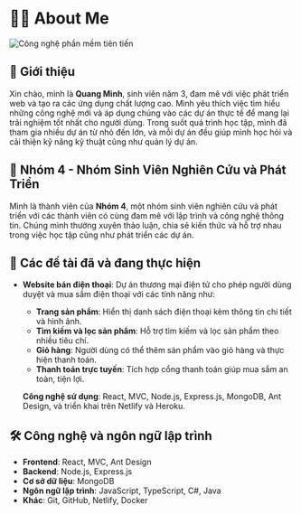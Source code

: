 # 👨‍💻 About Me

![Công nghệ phần mềm tiên tiến](https://img.lovepik.com/photo/40005/0347.jpg)

## 📖 Giới thiệu

Xin chào, mình là **Quang Minh**, sinh viên năm 3, đam mê với việc phát triển web và tạo ra các ứng dụng chất lượng cao. Mình yêu thích việc tìm hiểu những công nghệ mới và áp dụng chúng vào các dự án thực tế để mang lại trải nghiệm tốt nhất cho người dùng. Trong suốt quá trình học tập, mình đã tham gia nhiều dự án từ nhỏ đến lớn, và mỗi dự án đều giúp mình học hỏi và cải thiện kỹ năng kỹ thuật cũng như quản lý dự án.

## 👥 Nhóm 4 - Nhóm Sinh Viên Nghiên Cứu và Phát Triển
Mình là thành viên của **Nhóm 4**, một nhóm sinh viên nghiên cứu và phát triển với các thành viên có cùng đam mê với lập trình và công nghệ thông tin. Chúng mình thường xuyên thảo luận, chia sẻ kiến thức và hỗ trợ nhau trong việc học tập cũng như phát triển các dự án.

## 📂 Các đề tài đã và đang thực hiện

- **Website bán điện thoại**: Dự án thương mại điện tử cho phép người dùng duyệt và mua sắm điện thoại với các tính năng như:
  - **Trang sản phẩm**: Hiển thị danh sách điện thoại kèm thông tin chi tiết và hình ảnh.
  - **Tìm kiếm và lọc sản phẩm**: Hỗ trợ tìm kiếm và lọc sản phẩm theo nhiều tiêu chí.
  - **Giỏ hàng**: Người dùng có thể thêm sản phẩm vào giỏ hàng và thực hiện thanh toán.
  - **Thanh toán trực tuyến**: Tích hợp cổng thanh toán giúp mua sắm an toàn, tiện lợi.

  **Công nghệ sử dụng**: React, MVC, Node.js, Express.js, MongoDB, Ant Design, và triển khai trên Netlify và Heroku.

## 🛠️ Công nghệ và ngôn ngữ lập trình

- **Frontend**: React, MVC, Ant Design
- **Backend**: Node.js, Express.js
- **Cơ sở dữ liệu**: MongoDB
- **Ngôn ngữ lập trình**: JavaScript, TypeScript, C#, Java
- **Khác**: Git, GitHub, Netlify, Docker
